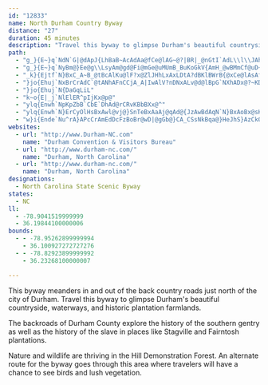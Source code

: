 ```yaml
---
id: "12833"
name: North Durham Country Byway
distance: "27"
duration: 45 minutes
description: "Travel this byway to glimpse Durham's beautiful countryside, waterways, and historic plantation farmlands."
path:
  - "g_}{E~}q`NdN`G|@dApJ{LhBaB~AcAdAa@fCe@lAG~@?|BR|_@nGtI`AdL\\l\\JAhNYrDy@nFMjCVtH]zRN`GTzB`@dAt@~@|JxGvBdBb@l@pA~C\\`BlAtLzAzC`T`ZdPdOh@~@h@xATdBH`Bc@jEu@fEg@jBiArC{AzFaAdFQtCHlFt@bRdAlMb@lCXt@t@vAfZdYf@Vh@?z@E`KmBzDy@hEqAh@YxAmAl@gAd@eAr@yCp@wBvC}D|EwCrCk@lBJvIpDfn@tO|At@tAdA|@jAxBxDbE|Ib@jA"
  - "g_}{E~}q`NyBm@}Ee@g\\LsyAm@gd@Fi@mGe@uMUmB_BuKoGkV{AmH_@wBMmCf@uD~@yBnAyAlE_C|@u@hAkBxA_F`AsERyB?sC[yBs@iCg@eAaAmA{EwCo@e@i@o@kAsCaEuNyAgPoA}GIiBE{ATgH]oK@aSIsA_@wAsAaCaHmH_BoCwAsDKeCHgChBmIPyCEoNy@wUAsCDw@dB}MHmFLuBVoB^uAfBeFb@gBn@sK@iCqAoO?wB`@sCbEcRl@{AnA_C|@eCrBoMbDxAfZfHbCx@fDlCfK|LrC|BpGfCbClA`JxGrBlAbg@fQhCfArBxArFdGbDlCbB~@jHzBxBz@`JxG"
  - "_k}{Ejtf`N}BxC_A~B_@tBcAlKu@lF?x@ZlJHhLxAxLDtA?dBKlBWrB{@xCe@lAsAfByAjAy`@bU_A|@gIjKsAbA|DFfFd@t@j@|@~@lHbPj@~Ax@hCdNph@hB`FjBxBrGlFh@l@bApBdA|CJv@FzATdCXx@Y^o@^_@dCCl@Xl@lAvAnBnl@~Dtq@@fAMpC"
  - "}jo{Ehuj`NxBrCrAdC`@tANhAFnCCjA_A|IwAlV?nDNxALv@d@lBpG`NXhADx@?~KDpBvB|VhBjQdArElEbOh@~AjFfLdAbGvBpN"
  - "}jo{Ehuj`N{DaGqLiL"
  - "k~o{E|_j`NlElER^pIjKx@p@"
  - "ylq{Enwh`NpKpZbB`CbE`DhAd@rCRvKBbBXx@^"
  - "ylq{Enwh`N}ErCyOlHsBxAwl@vj@}SnTeBxAaAj@qAd@{JzAwBdAqN`N}BxAoBx@sKzDkCx@{IjA_CyA}A_ByA_CYq@c@oBsBkUD_CrAeFA_Bc@aBi@s@gKmHc@yA_@e@aJgBiBwAo@{@aDuNKs@?k@RgBnAeEtD{EXe@Nk@BgAIgFOeCy@iCoEcFgAaBe@wA}@oFe@sBcFmGcAs@u@YkCYup@f@{DKeFo@gJyCsHwAca@{BcQsDkBg@cBw@"
  - "w}i{Ende`Nu^rA}APcCrAmEdDcFzBoBr@wD|@gGb@}CA_CSsNkBqa@}HeJhS}AzCkQbZmDlFyE`EyMnKuA|@o[jOkRxK"
websites:
  - url: "http://www.Durham-NC.com"
    name: "Durham Convention & Visitors Bureau"
  - url: "http://www.durham-nc.com/"
    name: "Durham, North Carolina"
  - url: "http://www.durham-nc.com/"
    name: "Durham, North Carolina"
designations:
  - North Carolina State Scenic Byway
states:
  - NC
ll:
  - -78.9041519999999
  - 36.19844100000006
bounds:
  - - -78.95262899999994
    - 36.100927272727276
  - - -78.82923899999992
    - 36.23268100000007

---
```


This byway meanders in and out of the back country roads just
north of the city of Durham. Travel this byway to glimpse Durham's beautiful countryside, waterways, and historic plantation farmlands.

The backroads of Durham County explore the history of the
southern gentry as well as the history of the slave in places like Stagville and Fairntosh plantations.

Nature and wildlife are thriving in the Hill Demonstration
Forest. An alternate route for the byway goes through this area where travelers will have a chance to see birds and lush
vegetation.

